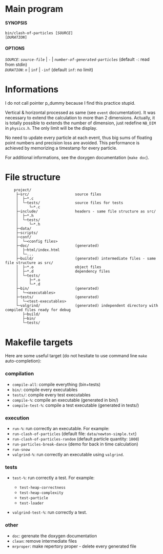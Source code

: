 
# Main program
#### SYNOPSIS

<code>bin/clash-of-particles [_SOURCE_] [_DURATION_]</code>

#### OPTIONS
_`SOURCE`_: _`source-file`_ | `-` | _`number-of-generated-particles`_ (default `-`: read from stdin)  
_`DURATION`_: _`n`_ | `inf` | `-inf` (default `inf`: no limit)  

# Informations

I do not call pointer p_dummy because I find this practice stupid.

Vertical & horizontal processed as same (see `event` documentation). It was necessary to extend the calculation to more than 2 dimensions. Actually, it is totally possible to extends the number of dimension, just redefine `NB_DIM` in `physics.h`. The only limit will be the display.

No need to update every particle at each event, thus big sums of floating point numbers and precision loss are avoided. This performance is achieved by memorizing a timestamp for every particle.

For additional informations, see the doxygen documentation (`make doc`).


# File structure
```
    project/                    
     ├─src/                     source files
     │  ├─*.c                   
     │  └─tests/                source files for tests
     │     └─*.c                
     ├─include/                 headers - same file structure as src/
     │  ├─*.h                   
     │  └─tests/                
     │     └─*.h                
     ├─data/                    
     ├─scripts/                 
     ├─conf/                    
     │  └─<config files>        
     ├─doc/                     (generated)
     │  ├─html/index.html       
     │  └─...       
     ├─build/                   (generated) intermediate files - same file structure as src/
     │  ├─*.o                   object files
     │  ├─*.d                   dependency files
     │  └─tests/                
     │     ├─*.o                
     │     └─*.d                
     ├─bin/                     (generated)
     │  └─<executables>         
     ├─tests/                   (generated)
     │  └─<test-executables>
     └─valgrind/                (generated) independent directory with compiled files ready for debug
        ├─build/
        ├─bin/
        └─tests/
```
# Makefile targets
Here are some useful target (do not hesitate to use command line `make` auto-completion):
### compilation
- `compile-all`: compile everything (bin+tests)
- `bin/`: compile every executables
- `tests/`: compile every test executables
- `compile-%`: compile an executable (generated in bin/)
- `compile-test-%`: compile a test executable (generated in tests/)

### execution
- `run-%`: run correctly an executable. For example:
 - `run-clash-of-particles` (default file: `data/newton-simple.txt`)
 - `run-clash-of-particles-random` (default particle quantity: `1000`)
 - `run-particles-break-dance` (demo for back in time calculation)
 - `run-snow`
- `valgrind-%`: run correctly an executable using `valgrind`.

### tests
- `test-%`: run correctly a test. For example:
  - `test-heap-correctness`
  - `test-heap-complexity`
  - `test-particle`
  - `test-loader`

- `valgrind-test-%`: run correctly a test.

### other
- `doc`: gerenate the doxygen documentation
- `clean`: remove intermediate files
- `mrproper`: make repertory proper - delete every generated file
